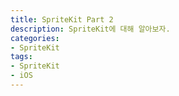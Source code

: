 ```yaml
---
title: SpriteKit Part 2
description: SpriteKit에 대해 알아보자.
categories:
- SpriteKit
tags:
- SpriteKit
- iOS
---
```

